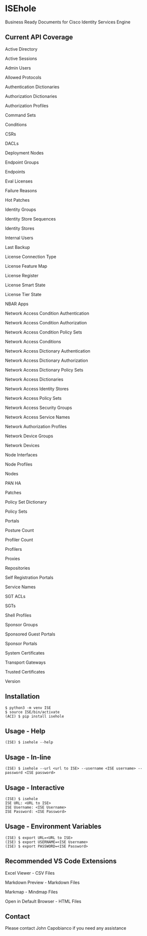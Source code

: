 # ISEhole

Business Ready Documents for Cisco Identity Services Engine

## Current API Coverage

Active Directory

Active Sessions

Admin Users

Allowed Protocols

Authentication Dictionaries

Authorization Dictionaries

Authorization Profiles

Command Sets

Conditions

CSRs

DACLs

Deployment Nodes

Endpoint Groups

Endpoints

Eval Licenses

Failure Reasons

Hot Patches

Identity Groups

Identity Store Sequences

Identity Stores

Internal Users

Last Backup

License Connection Type

License Feature Map

License Register

License Smart State

License Tier State

NBAR Apps

Network Access Condition Authentication

Network Access Condition Authorization

Network Access Condition Policy Sets

Network Access Conditions

Network Access Dictionary Authentication

Network Access Dictionary Authorization

Network Access Dictionary Policy Sets

Network Access Dictionaries

Network Access Identity Stores

Network Access Policy Sets

Network Access Security Groups

Network Access Service Names

Network Authorization Profiles

Network Device Groups

Network Devices

Node Interfaces

Node Profiles

Nodes

PAN HA

Patches

Policy Set Dictionary

Policy Sets

Portals

Posture Count

Profiler Count

Profilers

Proxies

Repositories

Self Registration Portals

Service Names

SGT ACLs

SGTs

Shell Profiles

Sponsor Groups

Sponsored Guest Portals

Sponsor Portals

System Certificates

Transport Gateways

Trusted Certificates

Version
## Installation

```console
$ python3 -m venv ISE
$ source ISE/bin/activate
(ACI) $ pip install isehole
```

## Usage - Help

```console
(ISE) $ isehole --help
```

## Usage - In-line

```console
(ISE) $ isehole --url <url to ISE> --username <ISE username> --password <ISE password>
```

## Usage - Interactive

```console
(ISE) $ isehole
ISE URL: <URL to ISE>
ISE Username: <ISE Username>
ISE Password: <ISE Password>
```

## Usage - Environment Variables

```console
(ISE) $ export URL=<URL to ISE>
(ISE) $ export USERNAME=<ISE Username>
(ISE) $ export PASSWORD=<ISE Password>
```

## Recommended VS Code Extensions

Excel Viewer - CSV Files

Markdown Preview - Markdown Files

Markmap - Mindmap Files

Open in Default Browser - HTML Files

## Contact

Please contact John Capobianco if you need any assistance

